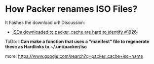 # How Packer renames ISO Files?
It hashes the download url!
Discussion:
- [ISOs downloaded to packer_cache are hard to identify #1826](https://github.com/hashicorp/packer/issues/1826)

ToDo: **I Can make a function that uses a "manifest" file to regenerate these as Hardlinks to ~/.uni/packer/iso**


more: https://www.google.com/search?q=packer_cache+iso+name
